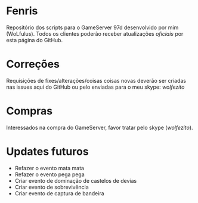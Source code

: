 Fenris
==============

Repositório dos scripts para o GameServer 97d desenvolvido por mim (WoLfulus).
Todos os clientes  poderão receber atualizações *oficiais* por esta página do GitHub.

Correções
==============

Requisições de fixes/alterações/coisas coisas novas deverão ser criadas nas issues aqui do GitHub ou pelo enviadas para o meu skype: *wolfezito*

Compras
==============

Interessados na compra do GameServer, favor tratar pelo skype (*wolfezito*).

Updates futuros
==============

- Refazer o evento mata mata
- Refazer o evento pega pega
- Criar evento de dominação de castelos de devias
- Criar evento de sobrevivência
- Criar evento de captura de bandeira
